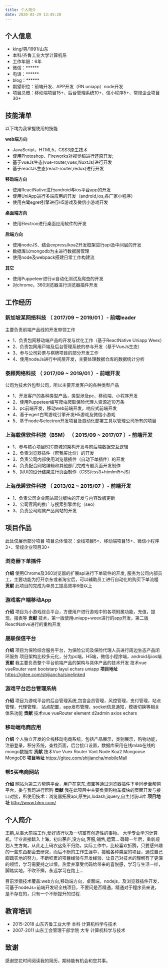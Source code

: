 ```yaml
---
title: 个⼈简介
date: 2020-03-29 13:45:20
---
```

## 个⼈信息
- king/男/1991/⼭东
- 本科/⻬鲁⼯业⼤学计算机系
- ⼯作年限：6年
- 微信：******
- 电话：******
- blog：******
- 期望职位：前端开发、APP开发（RN uniapp）node开发
- 项⽬总概：移动端项⽬15+、后台管理系统10+、信⼩程序5+、常规企业项⽬30+

## 技能清单
以下均为我掌握使⽤的技能

**web端方向**
- JavaScript，HTML5，CSS3原⽣技术
- 使用Photoshop、Fireworks对视觉稿进行还原开发;
- 基于vueJs生态(vue-router,vuex,NuxtJs)进行开发
- 基于reactJs生态(react-router,redux)进行开发

**移动端方向**
- 使⽤ReactNative进⾏android与ios平台app的开发
- 使⽤UniApp进⾏多端应用的开发（android,ios,各厂家小程序）
- 使⽤白鹭egret引擎进行H5游戏及微信小游戏开发

**桌面端方向**
- 使⽤Electron进⾏桌面应用软件的开发

**后端方向**
- 使⽤nodeJS、结合express/koa2开发框架进行api及中间层的开发
- 数据库以mongodb为主进行数据层管理
- 使用node及webpack搭建日常工作构建流

**其它**
- 使用Puppeteer进行ui自动化测试及爬虫的开发
- 对chrome，360浏览器进行浏览器插件开发

## ⼯作经历

### 新加坡某⽹络科技 （ 2017/09 ~ 2019/01 ）- 前端leader
主要负责前端产品线的开发带领⼯作
- 1、负责包⽹移动端产品的开发与优化⼯作（基于ReactNative Uniapp Weex）
- 2、负责包⽹⽤⼾端及后台管理系统的参与开发（基于VueJs⽣态）
- 3、参与公司彩票与棋牌项⽬的部分开发⼯作
- 4、使用nodeJs进行中间层开发，主要处理数据仓库的数据统计分析

### 泰顾⽹络科技 （ 2017/09 ~ 2019/01 ）- 前端开发
公司为技术外包型公司，所以主要开发客户的各种类型产品
- 1、开发客户的各种类型产品，类型涉及pc、移动端、⼩程序开发
- 2、使用Puppeteer编写爬虫爬取保险代理人资源近10万条
- 3、pc前端开发，移动web前端开发，响应式前端开发 
- 4、基于egert白鹭游戏引擎开发H5游戏及微信小游戏
- 5、基于node与electron开发项目及自动化部署工具以管理公司所有的项目

### 上海载信软件科技（B5M） （ 2015/09 ~ 2017/07 ）- 前端开发
- 1、参与核⼼项⽬B2C商城的架构开发与前后端数据交互逻辑
- 2、负责浏览器插件（帮我买比价）的开发
- 3、负责公司内部使用浏览器插件（自动下单插件）的开发
- 4、负责配合⽹站编辑和其他部⻔完成专题⻚⾯开发制作
- 5、对UI的设计结果进⾏⻚⾯制作（CSS/css3+htmlml5+JS）

### 上海茂碧软件科技 （ 2013/02 ~ 2015/07 ）- 前端开发
- 1、负责公司企业⽹站部分版块的开发与内容改版更新
- 2、公司官⽹的推⼴与搜索引擎优化（seo）
- 3、负责公司附属产品⽹站的开发

## 项目作品
此处仅展示部分项目
项目总体情况：全栈项目5+、移动端项目15+、微信小程序3+、常规企业项目30+

### 浏览器下单插件
**介绍**
使用Chrome及360浏览器的扩展api进行下单软件的开发, 服务为公司内部员工，主要功能为打开京东或者淘宝后，可以辅助员工进行自动化的购买下单流程
**贡献**
此项目的完成为单员工提高效率6倍以上

### 游戏客户端移动App
**介绍**
项目为小游戏综合平台，方便用户进行游戏中的各项附属功能，充值，提现，报表等
**贡献**
技术，第一版使用uniapp+weex进行的app开发，第二版ReactNative进行的重构开发

### 晟联保信平台
**介绍**
项目为保险综合服务平台，为保险公司及保险代理人员进行周边生态产品闭环服务
项目架构比较多元化，分为pc端，H5端，微信小程序端，android与ios端
**贡献**
我主要负责整个平台前端产品的架构与具体产品的技术开发
技术vue vueRouter vant bootstarp layui echars uniapp
**项目地址**
https://gitee.com/shijiancha/sinelinked

### 游戏平台后台管理系统
**介绍**
项目为游戏平台的后台管理系统,包含会员管理，⻛控管理，⽀付管理，站点管理，代理管理，
站点配置，app发布管理，socket信息通知，模板切换等相关体系功能
**贡献**
技术vue vueRouter element d2admin axios echars

### 移动端电商应用
**介绍**
个人独立开发的全栈移动电商系统，包括产品展示，类别展示，购物功能，注册登录，积分系统，查找页面，后台接口设置，数据库采用在线mlab在线的mongo数据库
**贡献**
技术Vue Vuex Router Vant Node Koa2 Mongoose MongoDB
**项目地址**
https://gitee.com/shijiancha/mobileMall

### 帮5买电商网站
**介绍**
网站为第三方帮购平台，用户在京东,淘宝等通过浏览器插件下单同步至帮购平台，委与我司进行帮购
**贡献**
我在此项目中主要负责购物车模块的页面开发与接口对接，所使用技术：浏览器拓展api,原生js,lodash,jquery,自主封装ui库
**项目地址**
http://www.b5m.com/

## 个人简介
王鹏,从事大前端工作,爱好旅行以及一切富有创造性的事物。
大学专业学习计算机，毕业直接踏入上海，初出茅庐,没方向,客服,销售,运营...
碌碌一年后，重新规划人生方向，从此走上码农这条不归路，实际工作中，比较喜欢折腾，只要感兴趣的一些东西都会去研究，而后不断的工作生涯中，接触各种类型的项目，通过自己脚踏实地的努力，不断积累的项目经验与开发经验，让自己对技术的理解有了更深的领悟，学习需要持之以恒，热爱并享受代码给带来的喜悦感，学习与生活一样，脚踏实地，不吹不捧，永远学习在路上...

目前涉猎技术覆盖:web方向,移动端方向，桌面端，nodejs，及浏览器插件开发，可基于nodeJs+前端开发轻全栈项目，不要问是否精通，精通对于程序员来说，是不存在的，只有一个不断提升的过程.

## 教育培训
- 2015-2018   山东齐鲁工业大学  本科  计算机科学与技术
- 2007-2011   山东工会管理干部学院  大专  计算机科学与技术

## 致谢
感谢您花时间阅读我的简历，期待能有机会和您共事。